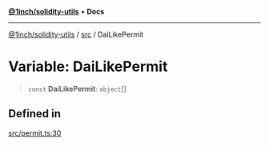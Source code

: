 [**@1inch/solidity-utils**](../../README.md) • **Docs**

***

[@1inch/solidity-utils](../../README.md) / [src](../README.md) / DaiLikePermit

# Variable: DaiLikePermit

> `const` **DaiLikePermit**: `object`[]

## Defined in

[src/permit.ts:30](https://github.com/1inch/solidity-utils/blob/f9426ba6dab1eac9ac07fe3976b8d1cb2d2e5ba1/src/permit.ts#L30)
